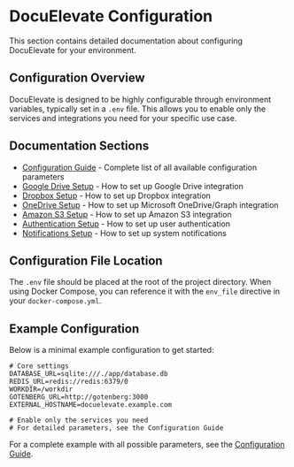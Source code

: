 # DocuElevate Configuration 

This section contains detailed documentation about configuring DocuElevate for your environment.

## Configuration Overview

DocuElevate is designed to be highly configurable through environment variables, typically set in a `.env` file. This allows you to enable only the services and integrations you need for your specific use case.

## Documentation Sections

- [Configuration Guide](ConfigurationGuide.md) - Complete list of all available configuration parameters
- [Google Drive Setup](GoogleDriveSetup.md) - How to set up Google Drive integration
- [Dropbox Setup](DropboxSetup.md) - How to set up Dropbox integration
- [OneDrive Setup](OneDriveSetup.md) - How to set up Microsoft OneDrive/Graph integration
- [Amazon S3 Setup](AmazonS3Setup.md) - How to set up Amazon S3 integration
- [Authentication Setup](AuthenticationSetup.md) - How to set up user authentication
- [Notifications Setup](NotificationsSetup.md) - How to set up system notifications

## Configuration File Location

The `.env` file should be placed at the root of the project directory. When using Docker Compose, you can reference it with the `env_file` directive in your `docker-compose.yml`.

## Example Configuration

Below is a minimal example configuration to get started:

```dotenv
# Core settings
DATABASE_URL=sqlite:///./app/database.db
REDIS_URL=redis://redis:6379/0
WORKDIR=/workdir
GOTENBERG_URL=http://gotenberg:3000
EXTERNAL_HOSTNAME=docuelevate.example.com

# Enable only the services you need
# For detailed parameters, see the Configuration Guide
```

For a complete example with all possible parameters, see the [Configuration Guide](ConfigurationGuide.md).
